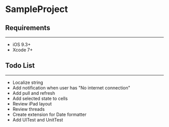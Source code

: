 # SampleProject



## Requirements
____
* iOS 9.3+
* Xcode 7+


## Todo List
____

* Localize string
* Add notification when user has "No internet connection"
* Add pull and refresh 
* Add selected state to cells
* Review iPad layout
* Review threads
* Create extension for Date formatter
* Add UITest and UnitTest
